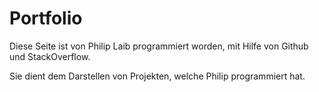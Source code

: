 # Portfolio

Diese Seite ist von Philip Laib programmiert worden, mit Hilfe von Github und StackOverflow.

Sie dient dem Darstellen von Projekten, welche Philip programmiert hat.

